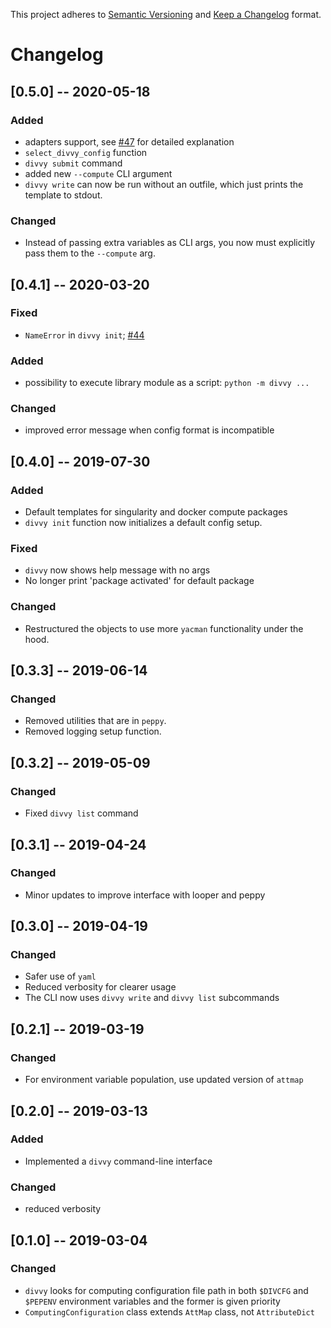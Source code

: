 This project adheres to [Semantic Versioning](https://semver.org/spec/v2.0.0.html) and [Keep a Changelog](https://keepachangelog.com/en/1.0.0/) format. 

# Changelog

## [0.5.0] -- 2020-05-18
### Added
- adapters support, see [#47](https://github.com/pepkit/divvy/issues/47) for detailed explanation
- `select_divvy_config` function
- `divvy submit` command
- added new `--compute` CLI argument
- `divvy write` can now be run without an outfile, which just prints the template to stdout.

### Changed
- Instead of passing extra variables as CLI args, you now must explicitly pass them to the `--compute` arg.

## [0.4.1] -- 2020-03-20
### Fixed
- `NameError` in `divvy init`; [#44](https://github.com/pepkit/divvy/issues/44)

### Added
- possibility to execute library module as a script: `python -m divvy ...`

### Changed
- improved error message when config format is incompatible

## [0.4.0] -- 2019-07-30
### Added
- Default templates for singularity and docker compute packages
- `divvy init` function now initializes a default config setup.

### Fixed
- `divvy` now shows help message with no args
- No longer print 'package activated' for default package

### Changed
- Restructured the objects to use more `yacman` functionality under the hood.

## [0.3.3] -- 2019-06-14
### Changed
- Removed utilities that are in `peppy`.
- Removed logging setup function.

## [0.3.2] -- 2019-05-09
### Changed
- Fixed `divvy list` command

## [0.3.1] -- 2019-04-24
### Changed
- Minor updates to improve interface with looper and peppy

## [0.3.0] -- 2019-04-19
### Changed
- Safer use of `yaml`
- Reduced verbosity for clearer usage
- The CLI now uses `divvy write` and `divvy list` subcommands

## [0.2.1] -- 2019-03-19
### Changed
- For environment variable population, use updated version of `attmap`

## [0.2.0] -- 2019-03-13
### Added
 - Implemented a `divvy` command-line interface
### Changed
- reduced verbosity

## [0.1.0] -- 2019-03-04
### Changed
- `divvy` looks for computing configuration file path in both `$DIVCFG` and `$PEPENV` environment variables and the former is given priority
- `ComputingConfiguration` class extends `AttMap` class, not `AttributeDict` 

